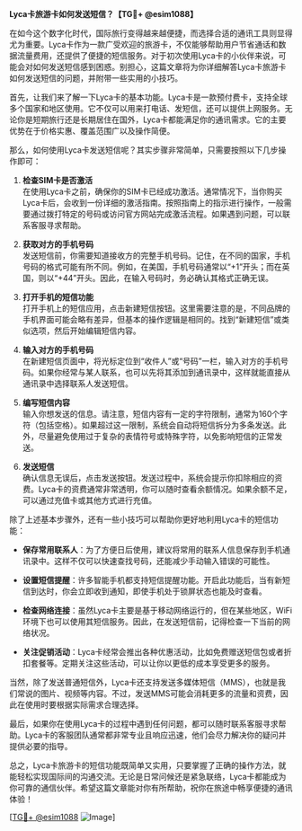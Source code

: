 **Lyca卡旅游卡如何发送短信？【TG💪+ @esim1088】**

在如今这个数字化时代，国际旅行变得越来越便捷，而选择合适的通讯工具则显得尤为重要。Lyca卡作为一款广受欢迎的旅游卡，不仅能够帮助用户节省通话和数据流量费用，还提供了便捷的短信服务。对于初次使用Lyca卡的小伙伴来说，可能会对如何发送短信感到困惑。别担心，这篇文章将为你详细解答Lyca卡旅游卡如何发送短信的问题，并附带一些实用的小技巧。

首先，让我们来了解一下Lyca卡的基本功能。Lyca卡是一款预付费卡，支持全球多个国家和地区使用。它不仅可以用来打电话、发短信，还可以提供上网服务。无论你是短期旅行还是长期居住在国外，Lyca卡都能满足你的通讯需求。它的主要优势在于价格实惠、覆盖范围广以及操作简便。

那么，如何使用Lyca卡发送短信呢？其实步骤非常简单，只需要按照以下几步操作即可：

1. **检查SIM卡是否激活**  
   在使用Lyca卡之前，确保你的SIM卡已经成功激活。通常情况下，当你购买Lyca卡后，会收到一份详细的激活指南。按照指南上的指示进行操作，一般需要通过拨打特定的号码或访问官方网站完成激活流程。如果遇到问题，可以联系客服寻求帮助。

2. **获取对方的手机号码**  
   发送短信前，你需要知道接收方的完整手机号码。记住，在不同的国家，手机号码的格式可能有所不同。例如，在美国，手机号码通常以“+1”开头；而在英国，则以“+44”开头。因此，在输入号码时，务必确认其格式正确无误。

3. **打开手机的短信功能**  
   打开手机上的短信应用，点击新建短信按钮。这里需要注意的是，不同品牌的手机界面可能会略有差异，但基本的操作逻辑是相同的。找到“新建短信”或类似选项，然后开始编辑短信内容。

4. **输入对方的手机号码**  
   在新建短信页面中，将光标定位到“收件人”或“号码”一栏，输入对方的手机号码。如果你经常与某人联系，也可以先将其添加到通讯录中，这样就能直接从通讯录中选择联系人发送短信。

5. **编写短信内容**  
   输入你想发送的信息。请注意，短信内容有一定的字符限制，通常为160个字符（包括空格）。如果超过这一限制，系统会自动将短信拆分为多条发送。此外，尽量避免使用过于复杂的表情符号或特殊字符，以免影响短信的正常发送。

6. **发送短信**  
   确认信息无误后，点击发送按钮。发送过程中，系统会提示你扣除相应的资费。Lyca卡的资费通常非常透明，你可以随时查看余额情况。如果余额不足，可以通过充值卡或其他方式进行充值。

除了上述基本步骤外，还有一些小技巧可以帮助你更好地利用Lyca卡的短信功能：

- **保存常用联系人**：为了方便日后使用，建议将常用的联系人信息保存到手机通讯录中。这样不仅可以快速查找号码，还能减少手动输入错误的可能性。
  
- **设置短信提醒**：许多智能手机都支持短信提醒功能。开启此功能后，当有新短信到达时，你会立即收到通知，即使手机处于锁屏状态也能及时查看。

- **检查网络连接**：虽然Lyca卡主要是基于移动网络运行的，但在某些地区，WiFi环境下也可以使用其短信服务。因此，在发送短信前，记得检查一下当前的网络状况。

- **关注促销活动**：Lyca卡经常会推出各种优惠活动，比如免费赠送短信包或者折扣套餐等。定期关注这些活动，可以让你以更低的成本享受更多的服务。

当然，除了发送普通短信外，Lyca卡还支持发送多媒体短信（MMS），也就是我们常说的图片、视频等内容。不过，发送MMS可能会消耗更多的流量和资费，因此在使用时要根据实际需求合理选择。

最后，如果你在使用Lyca卡的过程中遇到任何问题，都可以随时联系客服寻求帮助。Lyca卡的客服团队通常都非常专业且响应迅速，他们会尽力解决你的疑问并提供必要的指导。

总之，Lyca卡旅游卡的短信功能既简单又实用，只要掌握了正确的操作方法，就能轻松实现国际间的沟通交流。无论是日常问候还是紧急联络，Lyca卡都能成为你可靠的通信伙伴。希望这篇文章能对你有所帮助，祝你在旅途中畅享便捷的通讯体验！

[[TG💪+ @esim1088](https://t.me/s/esim1088) ![Image](https://i.postimg.cc/4NQfJmqS/Snipaste-2025-05-13-00-14-12.png)]